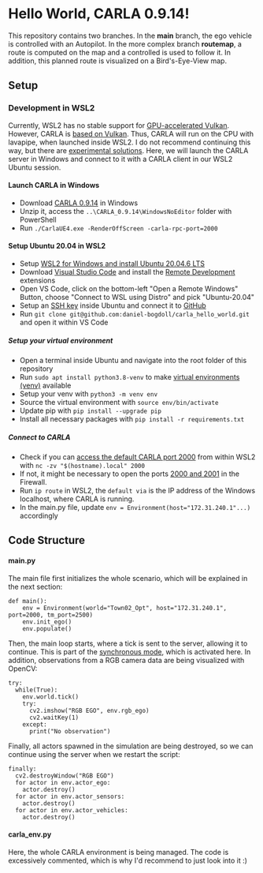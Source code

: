 # Hello World, CARLA 0.9.14!

This repository contains two branches. In the **main** branch, the ego vehicle is controlled with an Autopilot. In the more complex branch **routemap**, a route is computed on the map and a controlled is used to follow it. In addition, this planned route is visualized on a Bird's-Eye-View map.

## Setup
### Development in WSL2

Currently, WSL2 has no stable support for [GPU-accelerated Vulkan](https://github.com/microsoft/WSL/issues/7790). However, CARLA is [based on Vulkan](https://carla.readthedocs.io/en/0.9.14/adv_rendering_options/). Thus, CARLA will run on the CPU with lavapipe, when launched inside WSL2. I do not recommend continuing this way, but there are [experimental solutions](https://github.com/microsoft/wslg/issues/40#issuecomment-1685123693). Here, we will launch the CARLA server in Windows and connect to it with a CARLA client in our WSL2 Ubuntu session.

#### Launch CARLA in Windows

- Download [CARLA 0.9.14](https://carla-releases.s3.eu-west-3.amazonaws.com/Windows/CARLA_0.9.14.zip) in Windows
- Unzip it, access the `..\CARLA_0.9.14\WindowsNoEditor` folder with PowerShell
- Run `./CarlaUE4.exe -RenderOffScreen -carla-rpc-port=2000`

#### Setup Ubuntu 20.04 in WSL2

- Setup [WSL2 for Windows and install Ubuntu 20.04.6 LTS](https://ubuntu.com/tutorials/install-ubuntu-on-wsl2-on-windows-10#1-overview)
- Download [Visual Studio Code](https://code.visualstudio.com/) and install the [Remote Development](https://code.visualstudio.com/docs/remote/remote-overview) extensions
- Open VS Code, click on the bottom-left "Open a Remote Windows" Button, choose "Connect to WSL using Distro" and pick "Ubuntu-20.04"
- Setup an [SSH key](https://www.digitalocean.com/community/tutorials/how-to-set-up-ssh-keys-on-ubuntu-20-04) inside Ubuntu and connect it to [GitHub](https://github.com/settings/keys)
- Run `git clone git@github.com:daniel-bogdoll/carla_hello_world.git` and open it within VS Code

##### Setup your virtual environment
- Open a terminal inside Ubuntu and navigate into the root folder of this repository
- Run `sudo apt install python3.8-venv` to make [virtual environments (venv)](https://packaging.python.org/en/latest/guides/installing-using-pip-and-virtual-environments/) available
- Setup your venv with `python3 -m venv env`
- Source the virtual environment with `source env/bin/activate`
- Update pip with `pip install --upgrade pip`
- Install all necessary packages with `pip install -r requirements.txt`

##### Connect to CARLA
- Check if you can [access the default CARLA port 2000](https://superuser.com/questions/1679757/how-to-access-windows-localhost-from-wsl2) from within WSL2 with `nc -zv "$(hostname).local" 2000`
- If not, it might be necessary to open the ports [2000 and 2001](https://carla.readthedocs.io/en/0.9.14/start_quickstart/) in the Firewall.
- Run `ip route` in WSL2, the `default via` is the IP address of the Windows localhost, where CARLA is running.
- In the main.py file, update `env = Environment(host="172.31.240.1"...)` accordingly

## Code Structure

#### main.py

The main file first initializes the whole scenario, which will be explained in the next section:
```
def main():
    env = Environment(world="Town02_Opt", host="172.31.240.1", port=2000, tm_port=2500)
    env.init_ego()
    env.populate()
```

Then, the main loop starts, where a tick is sent to the server, allowing it to continue. This is part of the [synchronous mode](https://carla.readthedocs.io/en/0.9.14/adv_synchrony_timestep/), which is activated here. In addition, observations from a RGB camera data are being visualized with OpenCV:

```
try:
  while(True):
    env.world.tick()
    try:
      cv2.imshow("RGB EGO", env.rgb_ego)
      cv2.waitKey(1)
    except:
      print("No observation")
```

Finally, all actors spawned in the simulation are being destroyed, so we can continue using the server when we restart the script:
```
finally:
  cv2.destroyWindow("RGB EGO")
  for actor in env.actor_ego:
    actor.destroy()   
  for actor in env.actor_sensors:
    actor.destroy()
  for actor in env.actor_vehicles:
    actor.destroy()   
```

#### carla_env.py
Here, the whole CARLA environment is being managed. The code is excessively commented, which is why I'd recommend to just look into it :)

